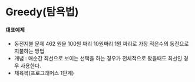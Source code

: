 # Greedy(탐욕법)

#### 대표예제

- 동전지불 문제 462 원을 100원 짜리 10원짜리 1원 짜리로 가장 적은수의 동전으로 지불하는 방법
- 개념 : 매순간 최선으로 보이는 선택을 하는 경우가 전체적으로 봤을때도 최선인 경우 사용한다.
- 체육복(프로그래머스 1단계)
